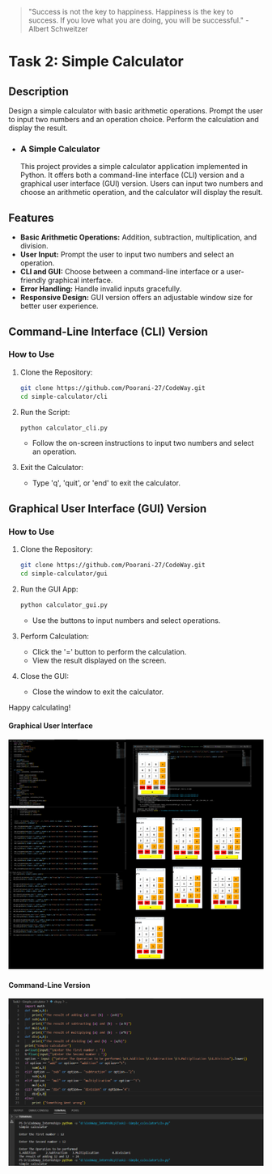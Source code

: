 
> "Success is not the key to happiness. Happiness is the key to success. If you love what you are doing, you will be successful." - Albert Schweitzer

# Task 2: Simple Calculator

## Description

Design a simple calculator with basic arithmetic operations. Prompt the user to input two numbers and an operation choice. Perform the calculation and display the result.

- ### A Simple Calculator
  This project provides a simple calculator application implemented in Python. It offers both a command-line interface (CLI) version and a graphical user interface (GUI) version. Users can input two numbers and choose an arithmetic operation, and the calculator will display the result.

## Features

- **Basic Arithmetic Operations:** Addition, subtraction, multiplication, and division.
- **User Input:** Prompt the user to input two numbers and select an operation.
- **CLI and GUI:** Choose between a command-line interface or a user-friendly graphical interface.
- **Error Handling:** Handle invalid inputs gracefully.
- **Responsive Design:** GUI version offers an adjustable window size for better user experience.

## Command-Line Interface (CLI) Version

### How to Use

1. Clone the Repository:
    ```bash
    git clone https://github.com/Poorani-27/CodeWay.git
    cd simple-calculator/cli
    ```

2. Run the Script:
    ```bash
    python calculator_cli.py
    ```
    - Follow the on-screen instructions to input two numbers and select an operation.

3. Exit the Calculator:
    - Type 'q', 'quit', or 'end' to exit the calculator.

## Graphical User Interface (GUI) Version

### How to Use

1. Clone the Repository:
    ```bash
    git clone https://github.com/Poorani-27/CodeWay.git
    cd simple-calculator/gui
    ```

2. Run the GUI App:
    ```bash
    python calculator_gui.py
    ```
    - Use the buttons to input numbers and select operations.

3. Perform Calculation:
    - Click the '=' button to perform the calculation.
    - View the result displayed on the screen.

4. Close the GUI:
    - Close the window to exit the calculator.

Happy calculating!

#### Graphical User Interface

![GUI](./GUI/Untitled.png)

#### Command-Line Version

![CMD](./CLV/clv.png)
